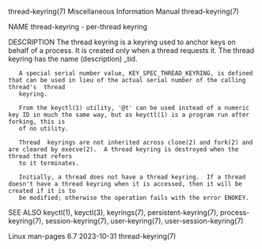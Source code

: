 thread-keyring(7)					       Miscellaneous Information Manual						     thread-keyring(7)

NAME
       thread-keyring - per-thread keyring

DESCRIPTION
       The  thread keyring is a keyring used to anchor keys on behalf of a process.  It is created only when a thread requests it.  The thread keyring has the
       name (description) _tid.

       A special serial number value, KEY_SPEC_THREAD_KEYRING, is defined that can be used in lieu of the actual serial number of the calling thread's	thread
       keyring.

       From the keyctl(1) utility, '@t' can be used instead of a numeric key ID in much the same way, but as keyctl(1) is a program run after forking, this is
       of no utility.

       Thread  keyrings are not inherited across clone(2) and fork(2) and are cleared by execve(2).  A thread keyring is destroyed when the thread that refers
       to it terminates.

       Initially, a thread does not have a thread keyring.  If a thread doesn't have a thread keyring when it is accessed, then it will be created if it is to
       be modified; otherwise the operation fails with the error ENOKEY.

SEE ALSO
       keyctl(1), keyctl(3), keyrings(7), persistent-keyring(7), process-keyring(7), session-keyring(7), user-keyring(7), user-session-keyring(7)

Linux man-pages 6.7							  2023-10-31							     thread-keyring(7)
